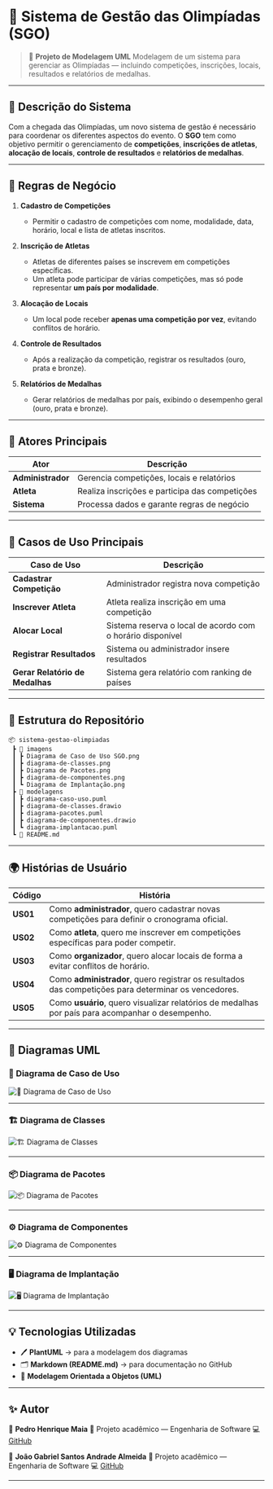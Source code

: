 # 🏅 Sistema de Gestão das Olimpíadas (SGO)

> 📘 **Projeto de Modelagem UML**
> Modelagem de um sistema para gerenciar as Olimpíadas — incluindo competições, inscrições, locais, resultados e relatórios de medalhas.

---

## 📖 Descrição do Sistema

Com a chegada das Olimpíadas, um novo sistema de gestão é necessário para coordenar os diferentes aspectos do evento.
O **SGO** tem como objetivo permitir o gerenciamento de **competições**, **inscrições de atletas**, **alocação de locais**, **controle de resultados** e **relatórios de medalhas**.

---

## 🧠 Regras de Negócio

1. **Cadastro de Competições**

   * Permitir o cadastro de competições com nome, modalidade, data, horário, local e lista de atletas inscritos.

2. **Inscrição de Atletas**

   * Atletas de diferentes países se inscrevem em competições específicas.
   * Um atleta pode participar de várias competições, mas só pode representar **um país por modalidade**.

3. **Alocação de Locais**

   * Um local pode receber **apenas uma competição por vez**, evitando conflitos de horário.

4. **Controle de Resultados**

   * Após a realização da competição, registrar os resultados (ouro, prata e bronze).

5. **Relatórios de Medalhas**

   * Gerar relatórios de medalhas por país, exibindo o desempenho geral (ouro, prata e bronze).

---

## 👥 Atores Principais

| Ator              | Descrição                                      |
| ----------------- | ---------------------------------------------- |
| **Administrador** | Gerencia competições, locais e relatórios      |
| **Atleta**        | Realiza inscrições e participa das competições |
| **Sistema**       | Processa dados e garante regras de negócio     |

---

## 🧩 Casos de Uso Principais

| Caso de Uso                     | Descrição                                                  |
| ------------------------------- | ---------------------------------------------------------- |
| **Cadastrar Competição**        | Administrador registra nova competição                     |
| **Inscrever Atleta**            | Atleta realiza inscrição em uma competição                 |
| **Alocar Local**                | Sistema reserva o local de acordo com o horário disponível |
| **Registrar Resultados**        | Sistema ou administrador insere resultados                 |
| **Gerar Relatório de Medalhas** | Sistema gera relatório com ranking de países               |

---

## 🧱 Estrutura do Repositório

```
📦 sistema-gestao-olimpiadas
 ┣ 📂 imagens
 ┃ ┣ Diagrama de Caso de Uso SGO.png
 ┃ ┣ diagrama-de-classes.png
 ┃ ┣ Diagrama de Pacotes.png
 ┃ ┣ diagrama-de-componentes.png
 ┃ ┗ Diagrama de Implantação.png
 ┣ 📂 modelagens
 ┃ ┣ diagrama-caso-uso.puml
 ┃ ┣ diagrama-de-classes.drawio
 ┃ ┣ diagrama-pacotes.puml
 ┃ ┣ diagrama-de-componentes.drawio
 ┃ ┗ diagrama-implantacao.puml
 ┗ 📄 README.md
```

---

## 🌍 Histórias de Usuário

| Código   | História                                                                                             |
| -------- | ---------------------------------------------------------------------------------------------------- |
| **US01** | Como **administrador**, quero cadastrar novas competições para definir o cronograma oficial.         |
| **US02** | Como **atleta**, quero me inscrever em competições específicas para poder competir.                  |
| **US03** | Como **organizador**, quero alocar locais de forma a evitar conflitos de horário.                    |
| **US04** | Como **administrador**, quero registrar os resultados das competições para determinar os vencedores. |
| **US05** | Como **usuário**, quero visualizar relatórios de medalhas por país para acompanhar o desempenho.     |

---

## 🎯 Diagramas UML

### 🧩 Diagrama de Caso de Uso

![🧩 Diagrama de Caso de Uso](https://github.com/PedroMaiaAlves/Sistema-Gestao-Olimpiadas/blob/main/imagens/Diagrama%20de%20Caso%20de%20Uso%20SGO.png)

---

### 🏗️ Diagrama de Classes

![🏗️ Diagrama de Classes](https://github.com/user-attachments/assets/ac7550ed-5815-43be-a34b-4bf4aa86c28a)

---
### 📦 Diagrama de Pacotes

![📦 Diagrama de Pacotes](https://github.com/PedroMaiaAlves/Sistema-Gestao-Olimpiadas/blob/main/imagens/Diagrama%20de%20Pacotes.png)

---

### ⚙️ Diagrama de Componentes

![⚙️ Diagrama de Componentes](https://github.com/user-attachments/assets/72f4c957-6bfe-474b-9144-22711caabee6)

---
### 🖥️ Diagrama de Implantação

![🖥️ Diagrama de Implantação](https://github.com/PedroMaiaAlves/Sistema-Gestao-Olimpiadas/blob/main/imagens/Diagrama%20de%20Implanta%C3%A7%C3%A3o.png)

---

## 💡 Tecnologias Utilizadas

* 🖊️ **PlantUML** → para a modelagem dos diagramas
* 🗂️ **Markdown (README.md)** → para documentação no GitHub
* 🧠 **Modelagem Orientada a Objetos (UML)**

---

## ✨ Autor

👤 **Pedro Henrique Maia**
📘 Projeto acadêmico — Engenharia de Software
💻 [GitHub](https://github.com/PedroMaiaAlves)

👤 **João Gabriel Santos Andrade Almeida**
📘 Projeto acadêmico — Engenharia de Software
💻 [GitHub](https://github.com/JoaoAlmeida02)

---
